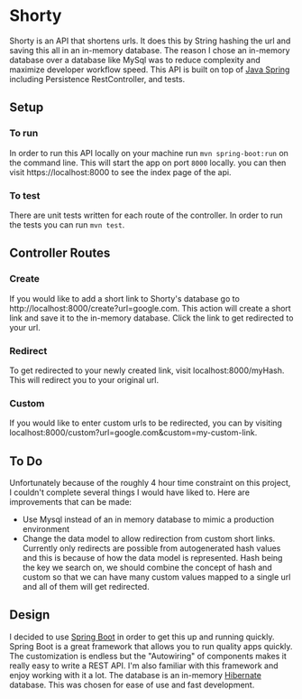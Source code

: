 # Shorty
Shorty is an API that shortens urls. It does this by String hashing the url and saving this all in an in-memory
database. The reason I chose an in-memory database over a database like MySql was to reduce complexity and maximize
developer workflow speed. This API is built on top of [Java Spring](https://spring.io) including Persistence
RestController, and tests.

## Setup
### To run
In order to run this API locally on your machine run `mvn spring-boot:run` on the command line.
This will start the app on port `8000` locally. you can then visit https://localhost:8000 to see the
index page of the api.

### To test
There are unit tests written for each route of the controller. In order to run the tests you can run
`mvn test`.

## Controller Routes
### Create
If you would like to add a short link to Shorty's database go to http://localhost:8000/create?url=google.com.
This action will create a short link and save it to the in-memory database. Click the link to get redirected to your
url.

### Redirect
To get redirected to your newly created link, visit localhost:8000/myHash. This will redirect you to your original
url.

### Custom
If you would like to enter custom urls to be redirected, you can by visiting localhost:8000/custom?url=google.com&custom=my-custom-link.

## To Do
Unfortunately because of the roughly 4 hour time constraint on this project, I couldn't complete several things
I would have liked to. Here are improvements that can be made:
- Use Mysql instead of an in memory database to mimic a production environment
- Change the data model to allow redirection from custom short links. Currently only redirects are possible
from autogenerated hash values and this is because of how the data model is represented. Hash being the key we search on,
we should combine the concept of hash and custom so that we can have many custom values mapped to a single
url and all of them will get redirected.

## Design
I decided to use [Spring Boot](https://spring.io/projects/spring-boot) in order to get this up and running quickly. Spring Boot is a great
framework that allows you to run quality apps quickly. The customization is endless but the "Autowiring" of components makes it really
easy to write a REST API. I'm also familiar with this framework and enjoy working with it a lot. The database is an in-memory [Hibernate](https://hibernate.org)
database. This was chosen for ease of use and fast development.
